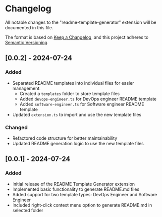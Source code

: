 # Changelog

All notable changes to the "readme-template-generator" extension will be documented in this file.

The format is based on [Keep a Changelog](https://keepachangelog.com/en/1.1.0/),
and this project adheres to [Semantic Versioning](https://semver.org/spec/v2.0.0.html).

## [0.0.2] - 2024-07-24

### Added

- Separated README templates into individual files for easier management:
  - Created a `templates` folder to store template files
  - Added `devops-engineer.ts` for DevOps engineer README template
  - Added `software-engineer.ts` for Software engineer README template
- Updated `extension.ts` to import and use the new template files

### Changed

- Refactored code structure for better maintainability
- Updated README generation logic to use the new template files

## [0.0.1] - 2024-07-24

### Added

- Initial release of the README Template Generator extension
- Implemented basic functionality to generate README.md files
- Added support for two template types: DevOps Engineer and Software Engineer
- Included right-click context menu option to generate README.md in selected folder
